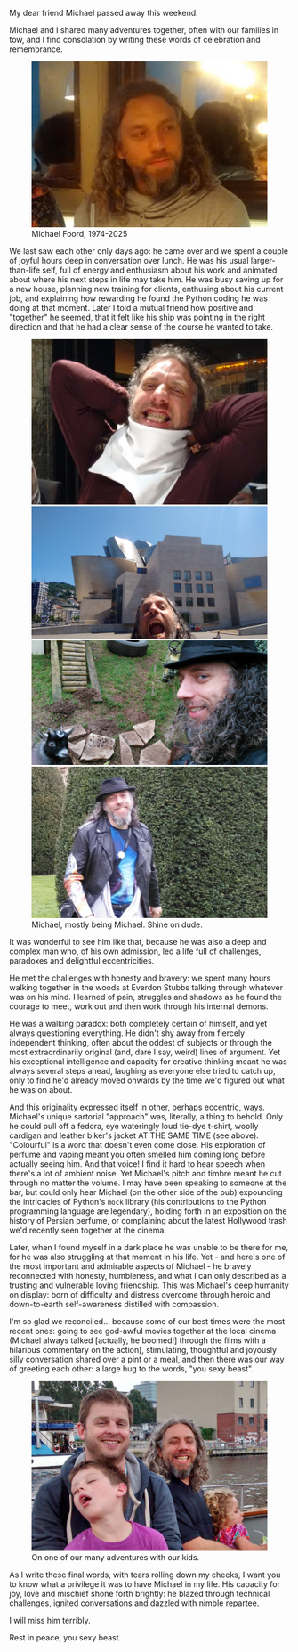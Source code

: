 <!--
.. title: My friend Michael 
.. slug: my-friend-michael
.. date: 2025-01-25 18:45:00 UTC+01:00
.. tags: 
.. category: 
.. link: 
.. description: 
.. type: text
.. author: Nicholas H.Tollervey
-->

My dear friend Michael passed away this weekend.

Michael and I shared many adventures together, often with our families in tow,
and I find consolation by writing these words of celebration and remembrance. 

<figure>
<img src="/images/voidspace_berlin.png" alt="Michael, 2014."/>
<figcaption>Michael Foord, 1974-2025</figcaption>
</figure>

We last saw each other only days ago: he came over and we spent a couple of
joyful hours deep in conversation over lunch. He was his usual larger-than-life
self, full of energy and enthusiasm about his work and animated about where his
next steps in life may take him. He was busy saving up for a new house,
planning new training for clients, enthusing about his current job, and
explaining how rewarding he found the Python coding he was doing at that
moment. Later I told a mutual friend how positive and "together" he seemed,
that it felt like his ship was pointing in the right direction and that he had
a clear sense of the course he wanted to take.

<figure>
<img src="/images/michael_bilbao.jpg" alt="Michael, 2015... having fun together."/><br/>
<img src="/images/michael_bilbao2.jpg" alt="Michael, 2015... having fun together."/><br/>
<img src="/images/michael_testing_goat.jpg" alt="Michael, 2015... having fun together."/><br/>
<img src="/images/michael_canons_ashby.jpg" alt="Michael, 2015... having fun together."/>
<figcaption>Michael, mostly being Michael. Shine on dude.</figcaption>
</figure>

It was wonderful to see him like that, because he was also a deep and complex
man who, of his own admission, led a life full of challenges, paradoxes and
delightful eccentricities.

He met the challenges with honesty and bravery: we spent many hours
walking together in the woods at Everdon Stubbs talking through whatever was
on his mind. I learned of pain, struggles and shadows as he found the courage
to meet, work out and then work through his internal demons.

He was a walking paradox: both completely certain of himself, and yet always
questioning everything. He didn't shy away from fiercely independent thinking,
often about the oddest of subjects or through the most extraordinarily original
(and, dare I say, weird) lines of argument. Yet his exceptional intelligence
and capacity for creative thinking meant he was always several steps ahead,
laughing as everyone else tried to catch up, only to find he'd already moved
onwards by the time we'd figured out what he was on about.

And this originality expressed itself in other, perhaps eccentric, ways.
Michael's unique sartorial "approach" was, literally, a thing to behold. Only
he could pull off a fedora, eye wateringly loud tie-dye t-shirt, woolly
cardigan and leather biker's jacket AT THE SAME TIME (see above). "Colourful"
is a word that doesn't even come close. His exploration of perfume and vaping
meant you often
smelled him coming long before actually seeing him. And that voice! I find it
hard to hear speech when there's a lot of ambient noise. Yet Michael's pitch
and timbre meant he cut through no matter the volume. I may have been speaking
to someone at the bar, but could only hear Michael (on the other side of the
pub) expounding the intricacies of Python's `mock` library (his contributions
to the Python programming language are legendary), holding forth in an
exposition on the history of Persian perfume, or complaining about the latest
Hollywood trash we'd recently seen together at the cinema.

Later, when I found myself in a dark place he was unable to be there for me,
for he was also struggling at that moment in his life. Yet - and
here's one of the most important and admirable aspects of Michael - he bravely
reconnected with honesty, humbleness, and what I can only described as a
trusting and vulnerable loving friendship. This was Michael's deep humanity on
display: born of difficulty and distress overcome through heroic
and down-to-earth self-awareness distilled with compassion.

I'm so glad we reconciled... because some of our best times were the most
recent ones: going to see god-awful movies together at the local cinema
(Michael always talked [actually, he boomed!] through the films with a
hilarious commentary on the action), stimulating, thoughtful and joyously silly
conversation shared over a pint or a meal, and then there was our way of
greeting each other: a large hug to the words, "you sexy beast".

<figure>
<img src="/images/michael_nicholas_adventures.jpg" alt="Adventures"/>
<figcaption>On one of our many adventures with our kids.</figcaption>
</figure>

As I write these final words, with tears rolling down my cheeks, I want you to
know what a privilege it was to have Michael in my life. His capacity for
joy, love and mischief shone forth brightly: he blazed through technical
challenges, ignited conversations and dazzled with nimble repartee.

I will miss him terribly.

Rest in peace, you sexy beast.
